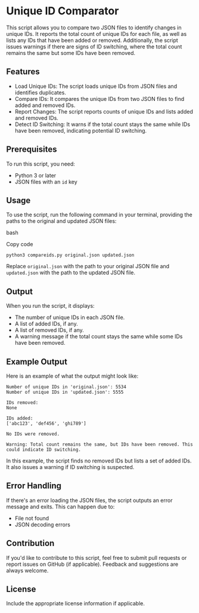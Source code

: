 Unique ID Comparator
====================

This script allows you to compare two JSON files to identify changes in unique IDs. It reports the total count of unique IDs for each file, as well as lists any IDs that have been added or removed. Additionally, the script issues warnings if there are signs of ID switching, where the total count remains the same but some IDs have been removed.

Features
--------

-   Load Unique IDs: The script loads unique IDs from JSON files and identifies duplicates.
-   Compare IDs: It compares the unique IDs from two JSON files to find added and removed IDs.
-   Report Changes: The script reports counts of unique IDs and lists added and removed IDs.
-   Detect ID Switching: It warns if the total count stays the same while IDs have been removed, indicating potential ID switching.

Prerequisites
-------------

To run this script, you need:

-   Python 3 or later
-   JSON files with an `id` key

Usage
-----

To use the script, run the following command in your terminal, providing the paths to the original and updated JSON files:

bash

Copy code

`python3 compareids.py original.json updated.json`

Replace `original.json` with the path to your original JSON file and `updated.json` with the path to the updated JSON file.

Output
------

When you run the script, it displays:

-   The number of unique IDs in each JSON file.
-   A list of added IDs, if any.
-   A list of removed IDs, if any.
-   A warning message if the total count stays the same while some IDs have been removed.

Example Output
--------------

Here is an example of what the output might look like:

```text
Number of unique IDs in 'original.json': 5534
Number of unique IDs in 'updated.json': 5555

IDs removed:
None

IDs added:
['abc123', 'def456', 'ghi789']

No IDs were removed.

Warning: Total count remains the same, but IDs have been removed. This could indicate ID switching.
```

In this example, the script finds no removed IDs but lists a set of added IDs. It also issues a warning if ID switching is suspected.

Error Handling
--------------

If there's an error loading the JSON files, the script outputs an error message and exits. This can happen due to:

-   File not found
-   JSON decoding errors

Contribution
------------

If you'd like to contribute to this script, feel free to submit pull requests or report issues on GitHub (if applicable). Feedback and suggestions are always welcome.

License
-------

Include the appropriate license information if applicable.
